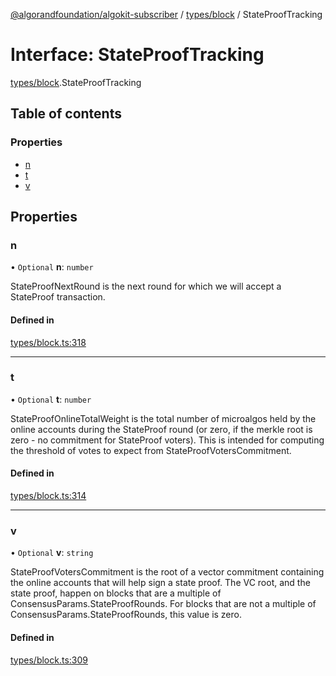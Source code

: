 [@algorandfoundation/algokit-subscriber](../README.md) / [types/block](../modules/types_block.md) / StateProofTracking

# Interface: StateProofTracking

[types/block](../modules/types_block.md).StateProofTracking

## Table of contents

### Properties

- [n](types_block.StateProofTracking.md#n)
- [t](types_block.StateProofTracking.md#t)
- [v](types_block.StateProofTracking.md#v)

## Properties

### n

• `Optional` **n**: `number`

StateProofNextRound is the next round for which we will accept a StateProof transaction.

#### Defined in

[types/block.ts:318](https://github.com/algorandfoundation/algokit-subscriber-ts/blob/main/src/types/block.ts#L318)

___

### t

• `Optional` **t**: `number`

StateProofOnlineTotalWeight is the total number of microalgos held by the online accounts
during the StateProof round (or zero, if the merkle root is zero - no commitment for StateProof voters).
This is intended for computing the threshold of votes to expect from StateProofVotersCommitment.

#### Defined in

[types/block.ts:314](https://github.com/algorandfoundation/algokit-subscriber-ts/blob/main/src/types/block.ts#L314)

___

### v

• `Optional` **v**: `string`

StateProofVotersCommitment is the root of a vector commitment containing the
online accounts that will help sign a state proof.  The VC root, and the state proof,
happen on blocks that are a multiple of ConsensusParams.StateProofRounds.
For blocks that are not a multiple of ConsensusParams.StateProofRounds, this value is zero.

#### Defined in

[types/block.ts:309](https://github.com/algorandfoundation/algokit-subscriber-ts/blob/main/src/types/block.ts#L309)
